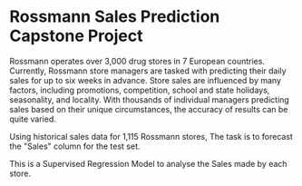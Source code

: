 # Rossmann Sales Prediction Capstone Project

Rossmann operates over 3,000 drug stores in 7 European countries. Currently, Rossmann store managers are tasked with predicting their daily sales for up to six weeks in advance. Store sales are influenced by many factors, including promotions, competition, school and state holidays, seasonality, and locality. With thousands of individual managers predicting sales based on their unique circumstances, the accuracy of results can be quite varied.

Using historical sales data for 1,115 Rossmann stores, The task is to forecast the "Sales" column for the test set.

This is a Supervised Regression Model to analyse the Sales made by each store.
